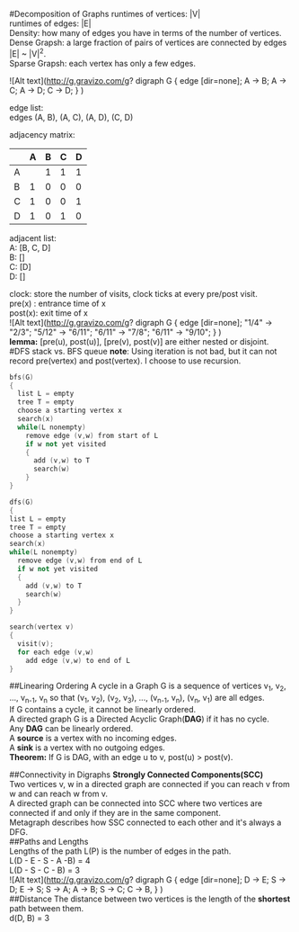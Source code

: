 #Decomposition of Graphs
runtimes of vertices: |V|<br>
runtimes of edges: |E|<br>
Density: how many of edges you have in terms of the number of vertices.<br>
Dense Grapsh: a large fraction of pairs of vertices are connected by edges |E| ~ |V|<sup>2</sup>.<br>
Sparse Grapsh: each vertex has only a few edges.<br>

![Alt text](http://g.gravizo.com/g?
  digraph G {
    edge [dir=none];
    A -> B;
    A -> C;
    A -> D;
    C -> D;
  }
)<br>

edge list:<br>
edges (A, B), (A, C), (A, D), (C, D)<br>

adjacency matrix:<br>

|   | A |  B  | C | D |
|---|---|:---:|---|---|
| A |   |  1  | 1 | 1 |
| B | 1 |  0  | 0 | 0 |
| C | 1 |  0  | 0 | 1 |
| D | 1 |  0  | 1 | 0 |

adjacent list:<br>
A: [B, C, D]<br>
B: []<br>
C: [D]<br>
D: []<br>

clock: store the number of visits, clock ticks at every pre/post visit.<br>
pre(x) : entrance time of x<br>
post(x): exit time of x<br>
![Alt text](http://g.gravizo.com/g?
  digraph G {
    edge [dir=none];
    "1/4" -> "2/3";
    "5/12" -> "6/11";
    "6/11" -> "7/8";
    "6/11" -> "9/10";
  }
)<br>
**lemma:** [pre(u), post(u)], [pre(v), post(v)] are either nested or disjoint.<br>
#DFS stack vs. BFS queue
**note**: Using iteration is not bad, but it can not record pre(vertex) and post(vertex). I choose to use recursion.
```c++
bfs(G)
{
  list L = empty
  tree T = empty
  choose a starting vertex x
  search(x)
  while(L nonempty)
    remove edge (v,w) from start of L
    if w not yet visited
    {
      add (v,w) to T
      search(w)
    }
}

dfs(G)
{
list L = empty
tree T = empty
choose a starting vertex x
search(x)
while(L nonempty)
  remove edge (v,w) from end of L
  if w not yet visited
  {
    add (v,w) to T
    search(w)
  }
}

search(vertex v)
{
  visit(v);
  for each edge (v,w)
    add edge (v,w) to end of L
}
```
##Linearing Ordering
A cycle in a Graph G is a sequence of vertices v<sub>1</sub>, v<sub>2</sub>, ..., v<sub>n-1</sub>, v<sub>n</sub> so that (v<sub>1</sub>, v<sub>2</sub>), (v<sub>2</sub>, v<sub>3</sub>), ..., (v<sub>n-1</sub>, v<sub>n</sub>), (v<sub>n</sub>, v<sub>1</sub>) are all edges.<br>
If G contains a cycle, it cannot be linearly ordered.<br>
A directed graph G is a Directed Acyclic Graph(**DAG**) if it has no cycle.<br>
Any **DAG** can be linearly ordered.<br>
A **source** is a vertex with no incoming edges.<br>
A **sink** is a vertex with no outgoing edges.<br>
**Theorem:** If G is DAG, with an edge u to v, post(u) > post(v).<br>

##Connectivity in Digraphs
**Strongly Connected Components(SCC)**<br>
Two vertices v, w in a directed graph are connected if you can reach v from w and can reach w from v.<br>
A directed graph can be connected into SCC where two vertices are connected if and only if they are in the same component.<br>
Metagraph describes how SSC connected to each other and it's always a DFG.<br>
##Paths and Lengths<br>
Lengths of the path L(P) is the number of edges in the path.<br>
L(D - E - S - A -B) = 4<br>
L(D - S - C - B) = 3<br>
![Alt text](http://g.gravizo.com/g?
  digraph G {
    edge [dir=none];
    D -> E;
    S -> D;
    E -> S;
    S -> A;
    A -> B;
    S -> C;
    C -> B,
  }
)<br>
##Distance
The distance between two vertices is the length of the **shortest** path between them.<br>
d(D, B) = 3<br>
